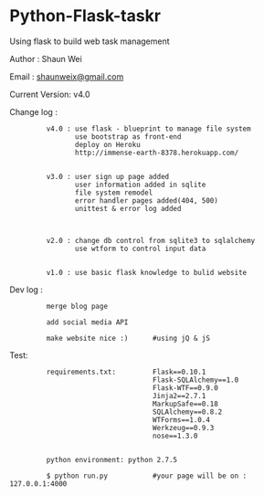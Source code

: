 Python-Flask-taskr
==================

Using flask to build web task management 

Author : Shaun Wei

Email : shaunweix@gmail.com




Current Version: v4.0



Change log : 

             v4.0 : use flask - blueprint to manage file system
                    use bootstrap as front-end
                    deploy on Heroku
                    http://immense-earth-8378.herokuapp.com/
                    

             v3.0 : user sign up page added 
                    user information added in sqlite
                    file system remodel
                    error handler pages added(404, 500)
                    unittest & error log added
                    
                    
             
             v2.0 : change db control from sqlite3 to sqlalchemy
                    use wtform to control input data
                 
                    
             v1.0 : use basic flask knowledge to bulid website


Dev log :
             
            
             merge blog page
             
             add social media API
             
             make website nice :)      #using jQ & jS
             

Test:
             
             requirements.txt:         Flask==0.10.1
                                       Flask-SQLAlchemy==1.0
                                       Flask-WTF==0.9.0
                                       Jinja2==2.7.1
                                       MarkupSafe==0.18
                                       SQLAlchemy==0.8.2
                                       WTForms==1.0.4
                                       Werkzeug==0.9.3
                                       nose==1.3.0

             
             python environment: python 2.7.5
             
             $ python run.py           #your page will be on : 127.0.0.1:4000
             
             
